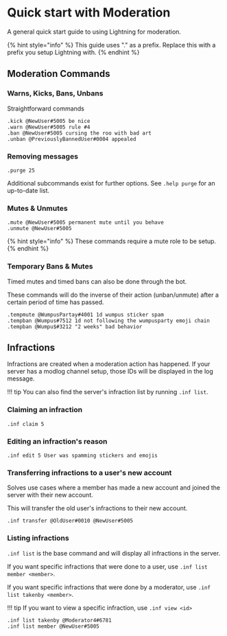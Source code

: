 # Quick start with Moderation

A general quick start guide to using Lightning for moderation.


{% hint style="info" %}
This guide uses "." as a prefix. Replace this with a prefix you setup Lightning with.
{% endhint %}


## Moderation Commands

### Warns, Kicks, Bans, Unbans

Straightforward commands

```
.kick @NewUser#5005 be nice
.warn @NewUser#5005 rule #4
.ban @NewUser#5005 cursing the roo with bad art
.unban @PreviouslyBannedUser#0004 appealed
```

### Removing messages

`.purge 25`

Additional subcommands exist for further options. See `.help purge` for an up-to-date list.


### Mutes & Unmutes

```
.mute @NewUser#5005 permanent mute until you behave
.unmute @NewUser#5005
```

{% hint style="info" %}
These commands require a mute role to be setup.
{% endhint %}

### Temporary Bans & Mutes

Timed mutes and timed bans can also be done through the bot.

These commands will do the inverse of their action (unban/unmute) after a certain period of time has passed.

```
.tempmute @WumpusPartay#4001 1d wumpus sticker spam
.tempban @Wumpus#7512 1d not following the wumpusparty emoji chain
.tempban @Wumpu$#3212 "2 weeks" bad behavior
```

## Infractions

Infractions are created when a moderation action has happened.
If your server has a modlog channel setup, those IDs will be displayed in the log message.

!!! tip
    You can also find the server's infraction list by running `.inf list`.

### Claiming an infraction

`.inf claim 5`

### Editing an infraction's reason

`.inf edit 5 User was spamming stickers and emojis`

### Transferring infractions to a user's new account

Solves use cases where a member has made a new account and joined the server with their new account.

This will transfer the old user's infractions to their new account.

```
.inf transfer @OldUser#0010 @NewUser#5005
```

### Listing infractions

`.inf list` is the base command and will display all infractions in the server.

If you want specific infractions that were done to a user, use `.inf list member <member>`.

If you want specific infractions that were done by a moderator, use `.inf list takenby <member>`.


!!! tip
    If you want to view a specific infraction, use `.inf view <id>`


```
.inf list takenby @Moderator4#6781
.inf list member @NewUser#5005
```

